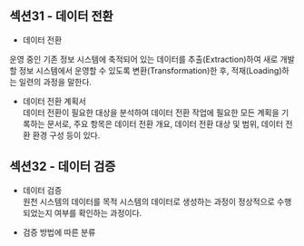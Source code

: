 ## 섹션31 - 데이터 전환
- 데이터 전환


 운영 중인 기존 정보 시스템에 축적되어 있는 데이터를 추출(Extraction)하여 새로 개발할 정보 시스템에서 운영할 수 있도록 변환(Transformation)한 후, 적재(Loading)하는 일련의 과정을 말한다.

- 데이터 전환 계획서
 <br>데이터 전환이 필요한 대상을 분석하여 데이터 전환 작업에 필요한 모든 계획을 기록하는 문서로, 주요 항목은 데이터 전환 개요, 데이터 전환 대상 및 범위, 데이터 전환 환경 구성 등이 있다.

 ## 섹션32 - 데이터 검증
 - 데이터 검증
 <br>원천 시스템의 데이터를 목적 시스템의 데이터로 생성하는 과정이 정상적으로 수행되었는지 여부를 확인하는 과정이다.

 - 검증 방법에 따른 분류
 <br> 

 
